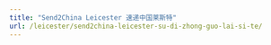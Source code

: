 ```yaml
---
title: "Send2China Leicester 速递中国莱斯特"
url: /leicester/send2china-leicester-su-di-zhong-guo-lai-si-te/
---
```

